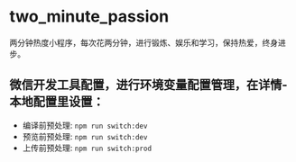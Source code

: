 # two_minute_passion
两分钟热度小程序，每次花两分钟，进行锻炼、娱乐和学习，保持热爱，终身进步。

## 微信开发工具配置，进行环境变量配置管理，在详情-本地配置里设置：

- 编译前预处理: `npm run switch:dev`
- 预览前预处理: `npm run switch:dev`
- 上传前预处理: `npm run switch:prod`